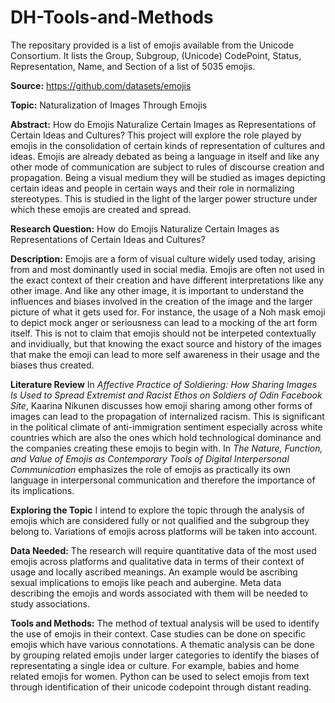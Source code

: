 # DH-Tools-and-Methods

The repositary provided is a list of emojis available from the Unicode Consortium. It lists the Group, Subgroup, (Unicode) CodePoint,	Status, Representation, Name, and Section of a list of 5035 emojis.

**Source:** https://github.com/datasets/emojis 

**Topic:** Naturalization of Images Through Emojis

**Abstract:** How do Emojis Naturalize Certain Images as Representations of Certain Ideas and Cultures? This project will explore the role played by emojis in the consolidation of certain kinds of representation of cultures and ideas. Emojis are already debated as being a language in itself and like any other mode of communication are subject to rules of discourse creation and propagation. Being a visual medium they will be studied as images depicting certain ideas and people in certain ways and their role in normalizing stereotypes. This is studied in the light of the larger power structure under which these emojis are created and spread.

**Research Question:** How do Emojis Naturalize Certain Images as Representations of Certain Ideas and Cultures?

**Description:** Emojis are a form of visual culture widely used today, arising from and most dominantly used in social media. Emojis are often not used in the exact context of their creation and have different interpretations like any other image. And like any other image, it is important to understand the influences and biases involved in the creation of the image and the larger picture of what it gets used for. For instance, the usage of a Noh mask emoji to depict mock anger or seriousness can lead to a mocking of the art form itself. This is not to claim that emojis should not be interpeted contextually and invidiually, but that knowing the exact source and history of the images that make the emoji can lead to more self awareness in their usage and the biases thus created.  

**Literature Review**
In _Affective Practice of Soldiering: How Sharing Images Is Used to Spread Extremist and Racist Ethos on Soldiers of Odin Facebook Site_, Kaarina Nikunen discusses how emoji sharing among other forms of images can lead to the propagation of internalized racism.
This is significant in the political climate of anti-immigration sentiment especially across white countries which are also the ones which hold technological dominance and the companies creating these emojis to begin with.
In _The Nature, Function, and Value of Emojis as Contemporary Tools of Digital Interpersonal Communication_ emphasizes the role of emojis as practically its own language in interpersonal communication and therefore the importance of its implications.

**Exploring the Topic**
I intend to explore the topic through the analysis of emojis which are considered fully or not qualified and the subgroup they belong to. Variations of emojis across platforms will be taken into account. 

**Data Needed:** The research will require quantitative data of the most used emojis across platforms and qualitative data in terms of their context of usage and locally ascribed meanings.
An example would be ascribing sexual implications to emojis like peach and aubergine. Meta data describing the emojis and words associated with them will be needed to study associations.

**Tools and Methods:** The method of textual analysis will be used to identify the use of emojis in their context. Case studies can be done on specific emojis which have various connotations.
A thematic analysis can be done by grouping related emojis under larger categories to identify the biases of representating a single idea or culture. For example, babies and home related emojis for women. 
Python can be used to select emojis from text through identification of their unicode codepoint through distant reading. 
